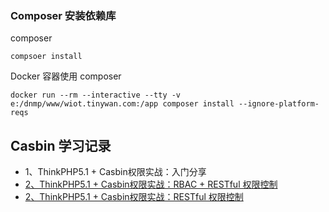 
### Composer 安装依赖库

composer 
```
compsoer install
```

Docker 容器使用 composer
```
docker run --rm --interactive --tty -v e:/dnmp/www/wiot.tinywan.com:/app composer install --ignore-platform-reqs
```

## Casbin 学习记录

* 1、ThinkPHP5.1 + Casbin权限实战：入门分享
* [2、ThinkPHP5.1 + Casbin权限实战：RBAC + RESTful 权限控制](./RBAC.md)
* [2、ThinkPHP5.1 + Casbin权限实战：RESTful 权限控制](./REST_API_RBAC.md)
